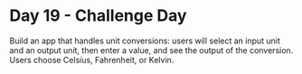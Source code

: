 # Day 19 - Challenge Day

Build an app that handles unit conversions: users will select an input unit and an output unit, then enter a value, and see the output of the conversion.
Users choose Celsius, Fahrenheit, or Kelvin.
